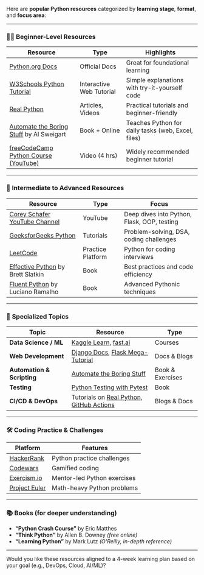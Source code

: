 Here are **popular Python resources** categorized by **learning stage**, **format**, and **focus area**:

---

### 🧑‍💻 **Beginner-Level Resources**

| Resource                                                                            | Type                     | Highlights                                         |
| ----------------------------------------------------------------------------------- | ------------------------ | -------------------------------------------------- |
| [Python.org Docs](https://docs.python.org/3/tutorial/index.html)                    | Official Docs            | Great for foundational learning                    |
| [W3Schools Python Tutorial](https://www.w3schools.com/python/)                      | Interactive Web Tutorial | Simple explanations with try-it-yourself code      |
| [Real Python](https://realpython.com)                                               | Articles, Videos         | Practical tutorials and beginner-friendly          |
| [Automate the Boring Stuff](https://automatetheboringstuff.com/) by Al Sweigart     | Book + Online            | Teaches Python for daily tasks (web, Excel, files) |
| [freeCodeCamp Python Course (YouTube)](https://www.youtube.com/watch?v=rfscVS0vtbw) | Video (4 hrs)            | Widely recommended beginner tutorial               |

---

### 📘 **Intermediate to Advanced Resources**

| Resource                                                                                              | Type              | Focus                                       |
| ----------------------------------------------------------------------------------------------------- | ----------------- | ------------------------------------------- |
| [Corey Schafer YouTube Channel](https://www.youtube.com/user/schafer5)                                | YouTube           | Deep dives into Python, Flask, OOP, testing |
| [GeeksforGeeks Python](https://www.geeksforgeeks.org/python-programming-language/)                    | Tutorials         | Problem-solving, DSA, coding challenges     |
| [LeetCode](https://leetcode.com)                                                                      | Practice Platform | Python for coding interviews                |
| [Effective Python](https://effectivepython.com/) by Brett Slatkin                                     | Book              | Best practices and code efficiency          |
| [Fluent Python](https://www.oreilly.com/library/view/fluent-python/9781491946237/) by Luciano Ramalho | Book              | Advanced Pythonic techniques                |

---

### 🔬 **Specialized Topics**

| Topic                      | Resource                                                                                                                                               | Type             |
| -------------------------- | ------------------------------------------------------------------------------------------------------------------------------------------------------ | ---------------- |
| **Data Science / ML**      | [Kaggle Learn](https://www.kaggle.com/learn), [fast.ai](https://course.fast.ai/)                                                                       | Courses          |
| **Web Development**        | [Django Docs](https://docs.djangoproject.com/), [Flask Mega-Tutorial](https://blog.miguelgrinberg.com/post/the-flask-mega-tutorial-part-i-hello-world) | Docs & Blogs     |
| **Automation & Scripting** | [Automate the Boring Stuff](https://automatetheboringstuff.com/)                                                                                       | Book & Exercises |
| **Testing**                | [Python Testing with Pytest](https://pragprog.com/titles/bopytest/python-testing-with-pytest/)                                                         | Book             |
| **CI/CD & DevOps**         | Tutorials on [Real Python](https://realpython.com), [GitHub Actions](https://docs.github.com/en/actions)                                               | Blogs & Docs     |

---

### 🛠️ **Coding Practice & Challenges**

| Platform                                                                     | Features                    |
| ---------------------------------------------------------------------------- | --------------------------- |
| [HackerRank](https://www.hackerrank.com/domains/tutorials/10-days-of-python) | Python practice challenges  |
| [Codewars](https://www.codewars.com/)                                        | Gamified coding             |
| [Exercism.io](https://exercism.io/tracks/python)                             | Mentor-led Python exercises |
| [Project Euler](https://projecteuler.net/)                                   | Math-heavy Python problems  |

---

### 📚 **Books (for deeper understanding)**

* **“Python Crash Course”** by Eric Matthes
* **“Think Python”** by Allen B. Downey *(free online)*
* **“Learning Python”** by Mark Lutz *(O'Reilly, in-depth reference)*

---

Would you like these resources aligned to a 4-week learning plan based on your goal (e.g., DevOps, Cloud, AI/ML)?
